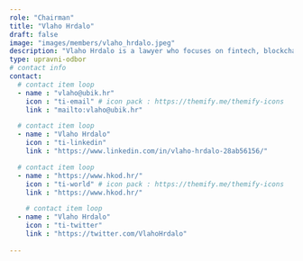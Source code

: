 ```yaml
---
role: "Chairman"
title: "Vlaho Hrdalo"
draft: false
image: "images/members/vlaho_hrdalo.jpeg"
description: "Vlaho Hrdalo is a lawyer who focuses on fintech, blockchain, and cryptocurrencies in his professional and scientific work."
type: upravni-odbor
# contact info
contact:
  # contact item loop
  - name : "vlaho@ubik.hr"
    icon : "ti-email" # icon pack : https://themify.me/themify-icons
    link : "mailto:vlaho@ubik.hr"

  # contact item loop
  - name : "Vlaho Hrdalo"
    icon : "ti-linkedin"
    link : "https://www.linkedin.com/in/vlaho-hrdalo-28ab56156/"

  # contact item loop
  - name : "https://www.hkod.hr/"
    icon : "ti-world" # icon pack : https://themify.me/themify-icons
    link : "https://www.hkod.hr/"

    # contact item loop
  - name : "Vlaho Hrdalo"
    icon : "ti-twitter"
    link : "https://twitter.com/VlahoHrdalo"
    
---
```

